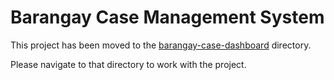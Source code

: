 # Barangay Case Management System

This project has been moved to the [barangay-case-dashboard](./barangay-case-dashboard) directory.

Please navigate to that directory to work with the project.
